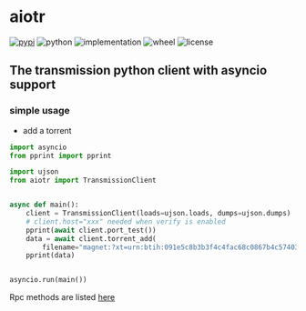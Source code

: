 # aiotr

[![pypi](https://img.shields.io/pypi/v/aiotr.svg)](https://pypi.org/project/aiotr/)
![python](https://img.shields.io/pypi/pyversions/aiotr)
![implementation](https://img.shields.io/pypi/implementation/aiotr)
![wheel](https://img.shields.io/pypi/wheel/aiotr)
![license](https://img.shields.io/github/license/synodriver/aiotransmission.svg)

## The transmission python client with asyncio support

### simple usage

- add a torrent

```python
import asyncio
from pprint import pprint

import ujson
from aiotr import TransmissionClient


async def main():
    client = TransmissionClient(loads=ujson.loads, dumps=ujson.dumps)
    # client.host="xxx" needed when verify is enabled
    pprint(await client.port_test())
    data = await client.torrent_add(
        filename="magnet:?xt=urn:btih:091e5c8b3b3f4c4fac68c0867b4c5740365d79fb&dn=%5B210730%5D%5B%E9%88%B4%E6%9C%A8%E3%81%BF%E3%82%89%E4%B9%83%5D%E3%83%88%E3%82%A4%E3%83%AC%E3%81%AE%E8%8A%B1%E5%AD%90%E3%81%95%E3%82%93VS%E5%B1%88%E5%BC%B7%E9%80%80%E9%AD%94%E5%B8%AB%20%EF%BD%9E%E6%82%AA%E5%A0%95%E3%81%A1%E3%83%9E%E2%97%8B%E3%82%B3%E3%81%AB%E5%A4%A9%E8%AA%85%E3%82%B6%E3%83%BC%E3%83%A1%E3%83%B3%E9%80%A3%E7%B6%9A%E4%B8%AD%E5%87%BA%E3%81%97%EF%BD%9E%20%E7%AC%AC%E4%B8%89%E6%80%AA%EF%BC%88%E3%81%A0%E3%81%84%E3%81%95%E3%82%93%E3%81%8B%E3%81%84%EF%BC%89%20%E6%88%A6%E6%85%84%E3%80%8E%E4%BA%BA%E9%9D%A2%E7%8A%AC%E3%80%8F%EF%BC%81%E5%81%A5%E5%BA%B7%E5%84%AA%E8%89%AF%E7%8A%AC%E8%80%B3%E2%97%8B%E5%A5%B3%E3%81%AB%E5%88%9D%E3%82%81%E3%81%A6%E3%81%AE%E6%80%A7%E6%95%99%E8%82%B2%28No%20Watermark%29.mp4&tr=http%3A%2F%2Fsukebei.tracker.wf%3A8888%2Fannounce&tr=udp%3A%2F%2Fopen.stealth.si%3A80%2Fannounce&tr=udp%3A%2F%2Ftracker.opentrackr.org%3A1337%2Fannounce&tr=udp%3A%2F%2Ftracker.coppersurfer.tk%3A6969%2Fannounce&tr=udp%3A%2F%2Fexodus.desync.com%3A6969%2Fannounce")
    pprint(data)


asyncio.run(main())
```
Rpc methods are listed [here](https://github.com/transmission/transmission/blob/master/extras/rpc-spec.txt)
